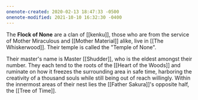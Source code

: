 ```yaml
---
onenote-created: 2020-02-13 18:47:33 -0500
onenote-modified: 2021-10-10 16:32:30 -0400
---
```


The **Flock of None** are a clan of [[kenku]], those who are from the service of Mother Miraculous and [[Mother Material]] alike, live in [[The Whiskerwood]]. Their temple is called the "Temple of None".

Their master's name is Master [[Shudder]], who is the eldest amongst their number. They each tend to the roots of the [[Heart of the Woods]] and ruminate on how it freezes the surrounding area in safe time, harboring the creativity of a thousand souls while still being out of reach willingly. Within the innermost areas of their nest lies the [[Father Sakura]]'s opposite half, the [[Tree of Time]].
